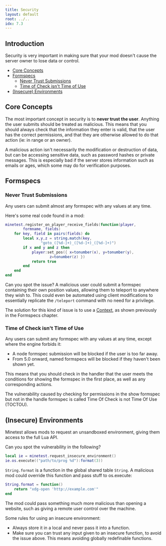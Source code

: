 ```yaml
---
title: Security
layout: default
root: ../..
idx: 7.3
---
```


## Introduction

Security is very important in making sure that your mod doesn't cause the server
owner to lose data or control.

* [Core Concepts](#core-concepts)
* [Formspecs](#formspecs)
    * [Never Trust Submissions](#never-trust-submissions)
    * [Time of Check isn't Time of Use](#time_of_check_isnt_time_of_use)
* [(Insecure) Environments](#insecure-environments)

## Core Concepts

The most important concept in security is to **never trust the user**.
Anything the user submits should be treated as malicious.
This means that you should always check that the information they
enter is valid, that the user has the correct permissions,
and that they are otherwise allowed to do that action
(ie: in range or an owner).

A malicious action isn't necessarily the modification or destruction of data,
but can be accessing sensitive data, such as password hashes or
private messages.
This is especially bad if the server stores information such as emails or ages,
which some may do for verification purposes.

## Formspecs

### Never Trust Submissions

Any users can submit almost any formspec with any values at any time.

Here's some real code found in a mod:

```lua
minetest.register_on_player_receive_fields(function(player,
        formname, fields)
    for key, field in pairs(fields) do
        local x,y,z = string.match(key,
                "goto_([%d-]+)_([%d-]+)_([%d-]+)")
        if x and y and z then
            player:set_pos({ x=tonumber(x), y=tonumber(y),
                    z=tonumber(z) })
            return true
        end
    end
end
```

Can you spot the issue? A malicious user could submit a formspec containing
their own position values, allowing them to teleport to anywhere they wish to.
This could even be automated using client modifications to essentially replicate
the `/teleport` command with no need for a privilege.

The solution for this kind of issue is to use a
[Context](../players/formspecs.html#contexts), as shown previously in
the Formspecs chapter.

### Time of Check isn't Time of Use

Any users can submit any formspec with any values at any time, except where the
engine forbids it:

* A node formspec submission will be blocked if the user is too far away.
* From 5.0 onward, named formspecs will be blocked if they haven't been shown yet.

This means that you should check in the handler that the user meets the
conditions for showing the formspec in the first place, as well as any
corresponding actions.

The vulnerability caused by checking for permissions in the show formspec but not
in the handle formspec is called Time Of Check is not Time Of Use (TOCTOU).


## (Insecure) Environments

Minetest allows mods to request an unsandboxed environment, giving them access
to the full Lua API.

Can you spot the vulnerability in the following?

```lua
local ie = minetest.request_insecure_environment()
ie.os.execute(("path/to/prog %d"):format(3))
```

`String.format` is a function in the global shared table `String`.
A malicious mod could override this function and pass stuff to os.execute:

```lua
String.format = function()
    return "xdg-open 'http://example.com'"
end
```

The mod could pass something much more malicious than opening a website, such
as giving a remote user control over the machine.

Some rules for using an insecure environment:

* Always store it in a local and never pass it into a function.
* Make sure you can trust any input given to an insecure function, to avoid the
  issue above. This means avoiding globally redefinable functions.
